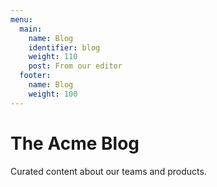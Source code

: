 ```yaml
---
menu:
  main:
    name: Blog
    identifier: blog
    weight: 110
    post: From our editor
  footer:
    name: Blog
    weight: 100
---
```


# The Acme Blog

Curated content about our teams and products.
